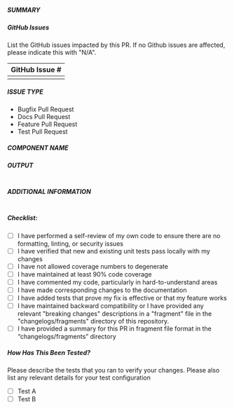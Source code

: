 ##### SUMMARY
<!--- Describe the change below, including rationale and design decisions -->

##### GitHub Issues
List the GitHub issues impacted by this PR. If no Github issues are affected, please indicate this with "N/A".

| GitHub Issue # |
| -------------- |
| |


##### ISSUE TYPE
<!--- Pick one below and delete the rest -->
- Bugfix Pull Request
- Docs Pull Request
- Feature Pull Request
- Test Pull Request

##### COMPONENT NAME
<!--- Write the short name of the module, plugin, task or feature below -->

##### OUTPUT
<!--- Paste the functionality test result below -->
```paste below

```
##### ADDITIONAL INFORMATION
<!--- Include additional information to help people understand the change here -->
<!--- A step-by-step reproduction of the problem is helpful if there is no related issue -->

<!--- Paste verbatim command output below, e.g. before and after your change -->
```paste below

```
<!--- Measure the code coverage before and after the change by running the UT and ensure that the "coverage after the change" is not less than the coverage "before the change". Note that the unit testing coverage can be manually executed using the pytest tool or ansible-test tool. -->

##### Checklist:

- [ ] I have performed a self-review of my own code to ensure there are no formatting, linting, or security issues
- [ ] I have verified that new and existing unit tests pass locally with my changes
- [ ] I have not allowed coverage numbers to degenerate
- [ ] I have maintained at least 90% code coverage
- [ ] I have commented my code, particularly in hard-to-understand areas
- [ ] I have made corresponding changes to the documentation
- [ ] I have added tests that prove my fix is effective or that my feature works
- [ ] I have maintained backward compatibility or I have provided any relevant "breaking changes" descriptions in a "fragment" file in the "changelogs/fragments" directory of this repository.
- [ ] I have provided a summary for this PR in fragment file format in the “changelogs/fragments” directory

##### How Has This Been Tested?
Please describe the tests that you ran to verify your changes. Please also list any relevant details for your test configuration

- [ ] Test A
- [ ] Test B
